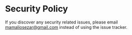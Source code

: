 # Security Policy

If you discover any security related issues, please email mamaliosezar@gmail.com instead of using the issue tracker.
